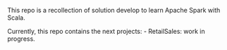 This repo is a recollection of solution develop to learn Apache Spark with Scala.

Currently, this repo contains the next projects:
    - RetailSales: work in progress.
